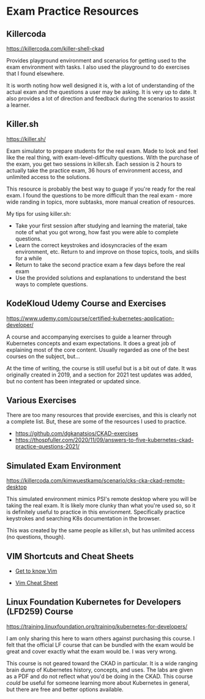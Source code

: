 # Exam Practice Resources

## Killercoda
https://killercoda.com/killer-shell-ckad

Provides playground environment and scenarios for getting used to the exam environment with tasks. I also used the playground to do exercises that I found elsewhere.

It is worth noting how well designed it is, with a lot of understanding of the actual exam and the questions a user may be asking. It is very up to date. It also provides a lot of direction and feedback during the scenarios to assist a learner.

## Killer.sh
https://killer.sh/

Exam simulator to prepare students for the real exam. Made to look and feel like the real thing, with exam-level-difficulty questions. With the purchase of the exam, you get two sessions in killer.sh. Each session is 2 hours to actually take the practice exam, 36 hours of environment access, and unlimited access to the solutions.

This resource is probably the best way to guage if you're ready for the real exam. I found the questions to be more difficult than the real exam - more wide randing in topics, more subtasks, more manual creation of resources.

My tips for using killer.sh:

- Take your first session after studying and learning the material, take note of what you got wrong, how fast you were able to complete questions.
- Learn the correct keystrokes and idosyncracies of the exam environment, etc. Return to and improve on those topics, tools, and skills for a while
- Return to take the second practice exam a few days before the real exam
- Use the provided solutions and explanations to understand the best ways to complete questions.

## KodeKloud Udemy Course and Exercises
https://www.udemy.com/course/certified-kubernetes-application-developer/

A course and accompanying exercises to guide a learner through Kubernetes concepts and exam expectations. It does a great job of explaining most of the core content. Usually regarded as one of the best courses on the subject, but...

At the time of writing, the course is still useful but is a bit out of date. It was originally created in 2019, and a section for 2021 test updates was added, but no content has been integrated or updated since.

## Various Exercises
There are too many resources that provide exercises, and this is clearly not a complete list. But, these are some of the resources I used to practice.

- https://github.com/dgkanatsios/CKAD-exercises
- https://thospfuller.com/2020/11/09/answers-to-five-kubernetes-ckad-practice-questions-2021/

## Simulated Exam Environment
https://killercoda.com/kimwuestkamp/scenario/cks-cka-ckad-remote-desktop

This simulated environment mimics PSI's remote desktop where you will be taking the real exam. It is likely more clunky than what you're used so, so it is definitely useful to practice in this envrionment. Specifically practice keystrokes and searching K8s documentation in the browser.

This was created by the same people as killer.sh, but has unlimited access (no questions, though).

## VIM Shortcuts and Cheat Sheets
- [Get to know Vim](https://github.com/lucassha/CKAD-resources/blob/master/tipsAndtricks.md#get-to-know-vim)

- [Vim Cheat Sheet](https://vim.rtorr.com/)

## Linux Foundation Kubernetes for Developers (LFD259) Course
https://training.linuxfoundation.org/training/kubernetes-for-developers/

I am only sharing this here to warn others against purchasing this course. I felt that the official LF course that can be bundled with the exam would be great and cover exactly what the exam would be. I was very wrong.

This course is not geared toward the CKAD in particular. It is a wide ranging brain dump of Kubernetes history, concepts, and uses. The labs are given as a PDF and do not reflect what you'd be doing in the CKAD. This course *could* be useful for someone learning more about Kubernetes in general, but there are free and better options available.
